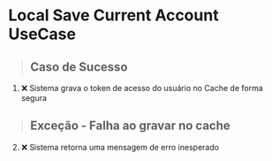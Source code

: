 # Local Save Current Account UseCase

> ## Caso de Sucesso
1. ❌ Sistema grava o token de acesso do usuário no Cache de forma segura

> ## Exceção - Falha ao gravar no cache
2. ❌ Sistema retorna uma mensagem de erro inesperado